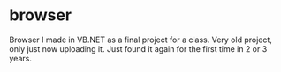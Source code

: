 # browser
Browser I made in VB.NET as a final project for a class. Very old project, only just now uploading it. Just found it again for the first time in 2 or 3 years.
